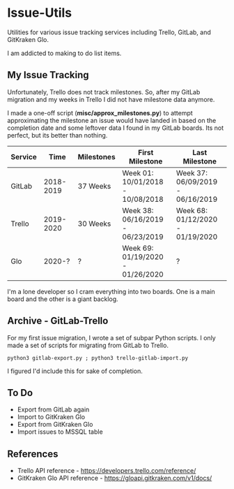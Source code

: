 # Issue-Utils

Utilities for various issue tracking services including Trello, GitLab, and GitKraken Glo.

I am addicted to making to do list items.


## My Issue Tracking
Unfortunately, Trello does not track milestones. 
So, after my GitLab migration and my weeks in Trello I did not have milestone data anymore.

I made a one-off script (**misc/approx_milestones.py**) to attempt approximating the milestone an issue would have landed in
based on the completion date and some leftover data I found in my GitLab boards.
Its not perfect, but its better than nothing.


| Service | Time      | Milestones | First Milestone                  | Last Milestone                   |
| ------- | --------- | ---------- | -------------------------------- | -------------------------------- |
| GitLab  | 2018-2019 | 37 Weeks   | Week 01: 10/01/2018 - 10/08/2018 | Week 37: 06/09/2019 - 06/16/2019 |
| Trello  | 2019-2020 | 30 Weeks   | Week 38: 06/16/2019 - 06/23/2019 | Week 68: 01/12/2020 - 01/19/2020 |
| Glo     | 2020-?    | ?          | Week 69: 01/19/2020 - 01/26/2020 | ?                                |


I'm a lone developer so I cram everything into two boards.
One is a main board and the other is a giant backlog.


## Archive - GitLab-Trello
For my first issue migration, I wrote a set of subpar Python scripts.
I only made a set of scripts for migrating from GitLab to Trello.

```python3 gitlab-export.py ; python3 trello-gitlab-import.py```

I figured I'd include this for sake of completion.


## To Do
* Export from GitLab again
* Import to GitKraken Glo
* Export from GitKraken Glo
* Import issues to MSSQL table


## References
* Trello API reference - https://developers.trello.com/reference/
* GitKraken Glo API reference - https://gloapi.gitkraken.com/v1/docs/


